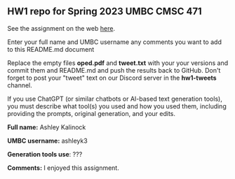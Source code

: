 ## HW1 repo for Spring 2023 UMBC CMSC 471

See the assignment on the web [here](https://redirect.cs.umbc.edu/courses/undergraduate/471/spring23/02/hw/HW1/).

Enter your full name and UMBC username any comments you want to add to this README.md document

Replace the empty files **oped.pdf** and **tweet.txt** with your your versions and commit them and README.md and push the results back to GitHub.  Don't forget to post your "tweet" text on our Discord server in the **hw1-tweets** channel.

If you use ChatGPT (or similar chatbots or AI-based text generation tools), you must describe what tool(s) you used and how you used them, including providing the prompts, original generation, and your edits.

**Full name:** Ashley Kalinock

**UMBC username:**  ashleyk3

**Generation tools use**: ???

**Comments:** I enjoyed this assignment.
